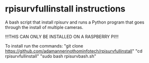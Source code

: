 # rpisurvfullinstall instructions
A bash script that install rpisurv and runs a Python program that goes through the install of multiple cameras.

!!!THIS CAN ONLY BE INSTALLED ON A RASPBERRY PI!!!

To install run the commands: 
"git clone https://github.com/adamannerinothominfotech/rpisurvfullinstall"
"cd rpisurvfullinstall"
"sudo bash rpisurvbash.sh"
